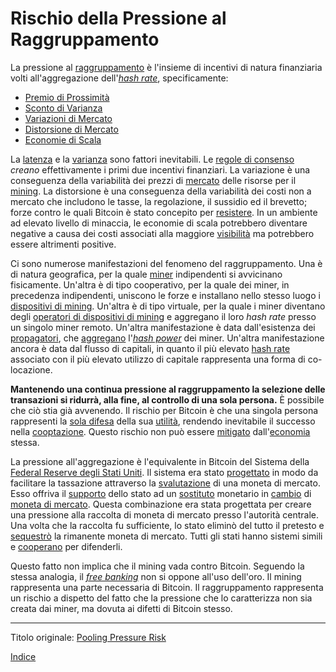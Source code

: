 # Rischio della Pressione al Raggruppamento



La pressione al [raggruppamento](ch101-glossary.md#raggruppamento-pooling) è l'insieme di incentivi di natura finanziaria volti all'aggregazione dell'[_hash rate_](ch101-glossary.md#hash-rate), specificamente:

* [Premio di Prossimità](ch036-proximity-premium-flaw.md)
* [Sconto di Varianza](ch037-variance-discount-flaw.md)
* [Variazioni di Mercato](ch101-glossary.md#variazione)
* [Distorsione di Mercato](ch101-glossary.md#distorsione)
* [Economie di Scala](https://it.wikipedia.org/wiki/Economie_di_scala)

La [latenza](ch101-glossary.md#latenza) e la [varianza](ch101-glossary.md#varianza) sono fattori inevitabili. Le [regole di consenso](ch101-glossary.md#regole-di-consenso) _creano_ effettivamente i primi due incentivi finanziari. La variazione è una conseguenza della variabilità dei prezzi di [mercato](ch101-glossary.md#mercato) delle risorse per il [mining](ch101-glossary.md#centro-di-mining-mine). La distorsione è una conseguenza della variabilità dei costi non a mercato che includono le tasse, la regolazione, il sussidio ed il brevetto; forze contro le quali Bitcoin è stato concepito per [resistere](ch004-axiom-of-resistance.md). In un ambiente ad elevato livello di minaccia, le economie di scala potrebbero diventare negative a causa dei costi associati alla maggiore [visibilità](https://www.theatlantic.com/magazine/archive/2017/09/big-in-venezuela/534177/) ma potrebbero essere altrimenti positive.

Ci sono numerose manifestazioni del fenomeno del raggruppamento. Una è di natura geografica, per la quale [miner](ch101-glossary.md#miner) indipendenti si avvicinano fisicamente. Un'altra è di tipo cooperativo, per la quale dei miner, in precedenza indipendenti, uniscono le forze e installano nello stesso luogo i [dispositivi di mining](ch101-glossary.md#dispositivo-di-mining-grind). Un'altra è di tipo virtuale, per la quale i miner diventano degli [operatori di dispositivi di mining](ch101-glossary.md#operatore-di-dispositivo-di-mining-grinder) e aggregano il loro _hash rate_ presso un singolo miner remoto. Un'altra manifestazione è data dall'esistenza dei [propagatori](ch101-glossary.md#propagatore-relay), che [aggregano](ch101-glossary.md#aggregazione) l'[_hash power_](ch101-glossary.md#hash-power) dei miner. Un'altra manifestazione ancora è data dal flusso di capitali, in quanto il più elevato [hash rate](ch101-glossary.md#hash-rate) associato con il più elevato utilizzo di capitale rappresenta una forma di co-locazione. 

**Mantenendo una continua pressione al raggruppamento la selezione delle transazioni si ridurrà, alla fine, al controllo di una sola persona.** È possibile che ciò stia già avvenendo. Il rischio per Bitcoin è che una singola persona rappresenti la [sola difesa](ch016-risk-sharing-principle.md) della sua [utilità](ch101-glossary.md#utilità), rendendo inevitabile il successo nella [cooptazione](ch101-glossary.md#cooptazione-co-option). Questo rischio non può essere [mitigato](ch042-balance-of-power-fallacy.md) dall'[economia](ch101-glossary.md#economia) stessa.

La pressione all'aggregazione è l'equivalente in Bitcoin del Sistema della [Federal Reserve degli Stati Uniti](https://www.federalreserve.gov). Il sistema era stato [progettato](ch025-state-banking-principle.md) in modo da facilitare la tassazione attraverso la [svalutazione](https://en.wikipedia.org/wiki/Debasement) di una moneta di mercato. Esso offriva il [supporto](https://en.wikipedia.org/wiki/Legal_tender) dello stato ad un [sostituto](https://en.wikipedia.org/wiki/Federal_Reserve_Note) monetario in [cambio](ch101-glossary.md#scambio) di [moneta di mercato](ch005-money-taxonomy.md). Questa combinazione era stata progettata per creare una pressione alla raccolta di moneta di mercato presso l'autorità centrale. Una volta che la raccolta fu sufficiente, lo stato eliminò del tutto il pretesto e [sequestrò](https://it.wikipedia.org/wiki/Ordine_esecutivo_6102) la rimanente moneta di mercato. Tutti gli stati hanno sistemi simili e [cooperano](https://it.wikipedia.org/wiki/Fondo_Monetario_Internazionale) per difenderli.

Questo fatto non implica che il mining vada contro Bitcoin. Seguendo la stessa analogia, il [_free banking_](https://it.wikipedia.org/wiki/Free_banking) non si oppone all'uso dell'oro. Il mining rappresenta una parte necessaria di Bitcoin. Il raggruppamento rappresenta un rischio a dispetto del fatto che la pressione che lo caratterizza non sia creata dai miner, ma dovuta ai difetti di Bitcoin stesso.

---

Titolo originale: [Pooling Pressure Risk](https://github.com/libbitcoin/libbitcoin-system/wiki/Pooling-Pressure-Risk)

[Indice](/README.md)


